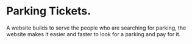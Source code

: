 # Parking Tickets.

A website builds to serve the people who are searching for parking, the website makes it easier and faster to look for a parking and pay for it.
